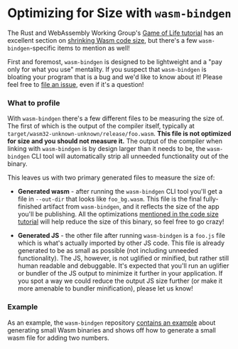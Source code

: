 # Optimizing for Size with `wasm-bindgen`

The Rust and WebAssembly Working Group's [Game of Life tutorial][gol] has an
excellent section on [shrinking Wasm code size][size], but there's a few
`wasm-bindgen`-specific items to mention as well!

First and foremost, `wasm-bindgen` is designed to be lightweight and a "pay only
for what you use" mentality. If you suspect that `wasm-bindgen` is bloating your
program that is a bug and we'd like to know about it! Please feel free to [file
an issue][issue], even if it's a question!

### What to profile

With `wasm-bindgen` there's a few different files to be measuring the size of.
The first of which is the output of the compiler itself, typically at
`target/wasm32-unknown-unknown/release/foo.wasm`. **This file is not optimized
for size and you should not measure it.** The output of the compiler when
linking with `wasm-bindgen` is by design larger than it needs to be, the
`wasm-bindgen` CLI tool will automatically strip all unneeded functionality out
of the binary.

This leaves us with two primary generated files to measure the size of:

* **Generated wasm** - after running the `wasm-bindgen` CLI tool you'll get a
  file in `--out-dir` that looks like `foo_bg.wasm`. This file is the final
  fully-finished artifact from `wasm-bindgen`, and it reflects the size of the
  app you'll be publishing. All the optimizations [mentioned in the code size
  tutorial][size] will help reduce the size of this binary, so feel free to go
  crazy!

* **Generated JS** - the other file after running `wasm-bindgen` is a `foo.js`
  file which is what's actually imported by other JS code. This file is already
  generated to be as small as possible (not including unneeded functionality).
  The JS, however, is not uglified or minified, but rather still human readable
  and debuggable. It's expected that you'll run an uglifier or bundler of the JS
  output to minimize it further in your application. If you spot a way we could
  reduce the output JS size further (or make it more amenable to bundler
  minification), please let us know!

### Example

As an example, the `wasm-bindgen` repository [contains an example][example]
about generating small Wasm binaries and shows off how to generate a small wasm
file for adding two numbers.

[gol]: https://rustwasm.github.io/book/game-of-life/introduction.html
[size]: https://rustwasm.github.io/book/game-of-life/code-size.html
[issue]: https://github.com/wasm-bindgen/wasm-bindgen/issues/new
[example]: https://wasm-bindgen.github.io/wasm-bindgen/examples/add.html
